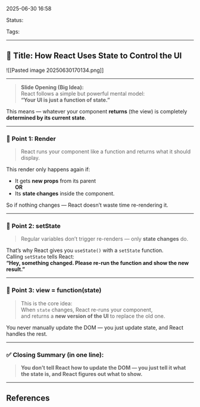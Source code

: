 
2025-06-30 16:58

Status:

Tags:

---
## 🎯 **Title: How React Uses State to Control the UI**
![[Pasted image 20250630170134.png]]

---

> **Slide Opening (Big Idea):**  
> React follows a simple but powerful mental model:  
> **“Your UI is just a function of state.”**

This means — whatever your component **returns** (the view) is completely **determined by its current state**.

---

### 🔹 **Point 1: Render**

> React runs your component like a function and returns what it should display.

This render only happens again if:

- It gets **new props** from its parent  
    **OR**
- Its **state changes** inside the component.
    

So if nothing changes — React doesn’t waste time re-rendering it.

---

### 🔹 **Point 2: setState**

> Regular variables don’t trigger re-renders — only **state changes** do.

That’s why React gives you `useState()` with a `setState` function.  
Calling `setState` tells React:  
**“Hey, something changed. Please re-run the function and show the new result.”**

---

### 🔹 **Point 3: view = function(state)**

> This is the core idea:  
> When `state` changes, React re-runs your component,  
> and returns a **new version of the UI** to replace the old one.

You never manually update the DOM — you just update state, and React handles the rest.

---

### ✅ **Closing Summary (in one line):**

> **You don’t tell React how to update the DOM — you just tell it what the state is, and React figures out what to show.**

---
## References